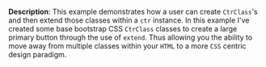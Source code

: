 __Description__: This example demonstrates how a user can create `CtrClass`'s and then extend those classes within a `ctr` instance. In this example I've created some base bootstrap CSS `CtrClass` classes to create a large primary button through the use of `extend`. Thus allowing you the ability to move away from multiple classes within your `HTML` to a more `CSS` centric design paradigm.